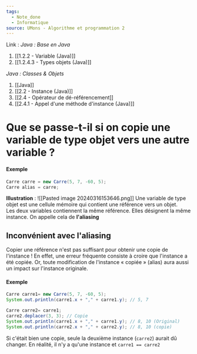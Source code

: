```yaml
---
tags:
  - Note_done
  - Informatique
source: UMons - Algorithme et programmation 2
---
```


Link :
_Java : Base en Java_
1. [[1.2.2 - Variable (Java)]]
2. [[1.2.4.3 - Types objets (Java)]]

_Java : Classes & Objets_
1. [[Java]]
2. [[2.2 - Instance (Java)]]
3. [[2.4 - Opérateur de dé-référencement]]
4. [[2.4.1 - Appel d'une méthode d'instance (Java)]]

# Que se passe-t-il si on copie une variable de type objet vers une autre variable ?
#### Exemple
```java
Carre carre = new Carre(5, 7, -60, 5); 
Carre alias = carre;
```
**Illustration** : ![[Pasted image 20240316153646.png]]
Une variable de type objet est une cellule mémoire qui contient une référence vers un objet. 
\
Les deux variables contiennent la même référence. Elles désignent la même instance. On appelle cela de **l'aliasing**

## Inconvénient avec l'aliasing
Copier une référence n'est pas suffisant pour obtenir une copie de l'instance ! En effet, une erreur fréquente consiste à croire que l'instance a été copiée. Or, toute modification de l'instance « copiée » (alias) aura aussi un impact sur l'instance originale.
#### Exemple
```java
Carre carre1= new Carre(5, 7, -60, 5); 
System.out.println(carre1.x + "," + carre1.y); // 5, 7

Carre carre2= carre1; 
carre2.deplacer(3, 3); // Copie
System.out.println(carre1.x + "," + carre1.y); // 8, 10 (Original)
System.out.println(carre2.x + "," + carre2.y); // 8, 10 (copie)
```
Si c'était bien une copie, seule la deuxième instance (`carre2`) aurait dû changer. En réalité, il n'y a qu'une instance et `carre1 == carre2`

